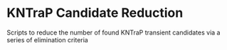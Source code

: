 # KNTraP Candidate Reduction

Scripts to reduce the number of found KNTraP transient candidates via a series of elimination criteria 
